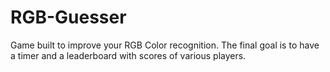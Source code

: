 # RGB-Guesser
Game built to improve your RGB Color recognition.
The final goal is to have a timer and a leaderboard with scores of various players.
